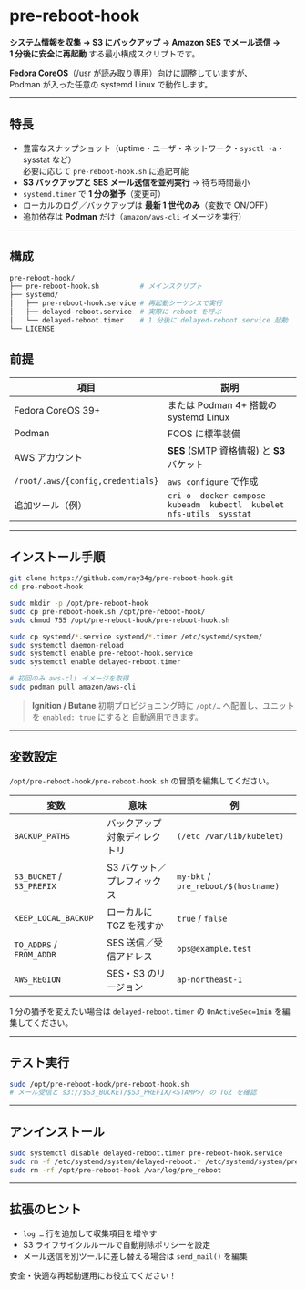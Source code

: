 # pre‑reboot‑hook

**システム情報を収集 → S3 にバックアップ → Amazon SES でメール送信 →  
1 分後に安全に再起動** する最小構成スクリプトです。

**Fedora CoreOS**（/usr が読み取り専用）向けに調整していますが、  
Podman が入った任意の systemd Linux で動作します。

---

## 特長
* 豊富なスナップショット（uptime・ユーザ・ネットワーク・`sysctl -a`・sysstat など）  
  必要に応じて `pre-reboot-hook.sh` に追記可能
* **S3 バックアップと SES メール送信を並列実行** → 待ち時間最小
* `systemd.timer` で **1 分の猶予**（変更可）
* ローカルのログ／バックアップは **最新 1 世代のみ**（変数で ON/OFF）
* 追加依存は **Podman** だけ（`amazon/aws-cli` イメージを実行）

---

## 構成
```bash
pre-reboot-hook/
├── pre-reboot-hook.sh          # メインスクリプト
├── systemd/
│   ├── pre-reboot-hook.service # 再起動シーケンスで実行
│   ├── delayed-reboot.service  # 実際に reboot を呼ぶ
│   └── delayed-reboot.timer    # 1 分後に delayed‑reboot.service 起動
└── LICENSE
```


## 前提

| 項目 | 説明 |
|------|------|
| Fedora CoreOS 39+ | または Podman 4+ 搭載の systemd Linux |
| Podman | FCOS に標準装備 |
| AWS アカウント | **SES** (SMTP 資格情報) と **S3** バケット |
| `/root/.aws/{config,credentials}` | `aws configure` で作成 |
| 追加ツール（例） | `cri-o  docker-compose  kubeadm  kubectl  kubelet  nfs-utils  sysstat` |

---

## インストール手順

```bash
git clone https://github.com/ray34g/pre-reboot-hook.git
cd pre-reboot-hook

sudo mkdir -p /opt/pre-reboot-hook
sudo cp pre-reboot-hook.sh /opt/pre-reboot-hook/
sudo chmod 755 /opt/pre-reboot-hook/pre-reboot-hook.sh

sudo cp systemd/*.service systemd/*.timer /etc/systemd/system/
sudo systemctl daemon-reload
sudo systemctl enable pre-reboot-hook.service
sudo systemctl enable delayed-reboot.timer

# 初回のみ aws-cli イメージを取得
sudo podman pull amazon/aws-cli
```

> **Ignition / Butane**
>  初期プロビジョニング時に `/opt/…` へ配置し、ユニットを `enabled: true` にすると 自動適用できます。

------

## 変数設定

`/opt/pre-reboot-hook/pre-reboot-hook.sh` の冒頭を編集してください。



| 変数                      | 意味                         | 例                                  |
| ------------------------- | ---------------------------- | ----------------------------------- |
| `BACKUP_PATHS`            | バックアップ対象ディレクトリ | `(/etc /var/lib/kubelet)`           |
| `S3_BUCKET` / `S3_PREFIX` | S3 バケット／プレフィックス  | `my-bkt` / `pre_reboot/$(hostname)` |
| `KEEP_LOCAL_BACKUP`       | ローカルに TGZ を残すか      | `true` / `false`                    |
| `TO_ADDRS` / `FROM_ADDR`  | SES 送信／受信アドレス       | `ops@example.test`                  |
| `AWS_REGION`              | SES・S3 のリージョン         | `ap-northeast-1`                    |

1 分の猶予を変えたい場合は `delayed-reboot.timer` の `OnActiveSec=1min` を編集してください。

------

## テスト実行

```bash
sudo /opt/pre-reboot-hook/pre-reboot-hook.sh
# メール受信と s3://$S3_BUCKET/$S3_PREFIX/<STAMP>/ の TGZ を確認
```

------

## アンインストール

```bash
sudo systemctl disable delayed-reboot.timer pre-reboot-hook.service
sudo rm -f /etc/systemd/system/delayed-reboot.* /etc/systemd/system/pre-reboot-hook.*
sudo rm -rf /opt/pre-reboot-hook /var/log/pre_reboot
```

------

## 拡張のヒント

- `log …` 行を追加して収集項目を増やす
- S3 ライフサイクルルールで自動削除ポリシーを設定
- メール送信を別ツールに差し替える場合は `send_mail()` を編集

安全・快適な再起動運用にお役立てください！